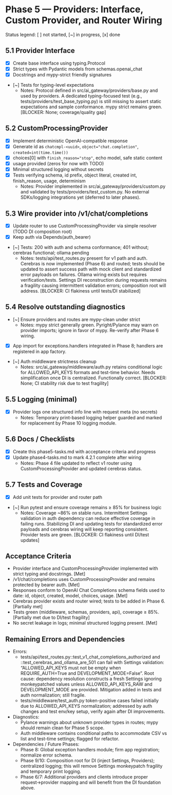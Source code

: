 # Phase 5 — Providers: Interface, Custom Provider, and Router Wiring

Status legend: [ ] not started, [~] in progress, [x] done

## 5.1 Provider Interface
- [x] Create base interface using typing.Protocol
- [x] Strict types with Pydantic models from schemas.openai_chat
- [x] Docstrings and mypy-strict friendly signatures
- [~] Tests for typing-level expectations
  - Notes: Protocol defined in src/ai_gateway/providers/base.py and used by providers. A dedicated typing-focused test (e.g., tests/providers/test_base_typing.py) is still missing to assert static expectations and sample conformance. mypy strict remains green. [BLOCKER: None; coverage/quality gap]

## 5.2 CustomProcessingProvider
- [x] Implement deterministic OpenAI-compatible response
- [x] Generate id as `chatcmpl-<uuid>`, `object="chat.completion"`, `created=int(time.time())`
- [x] choices[0] with `finish_reason="stop"`, echo model, safe static content
- [x] usage provided (zeros for now with TODO)
- [x] Minimal structured logging without secrets
- [x] Tests verifying schema, id prefix, object literal, created int, finish_reason, usage, determinism
  - Notes: Provider implemented in src/ai_gateway/providers/custom.py and validated by tests/providers/test_custom.py. No external SDKs/logging integrations yet (deferred to later phases).

## 5.3 Wire provider into /v1/chat/completions
- [x] Update router to use CustomProcessingProvider via simple resolver (TODO DI composition root)
- [x] Keep auth via Depends(auth_bearer)
- [~] Tests: 200 with auth and schema conformance; 401 without; cerebras functional; ollama pending
  - Notes: tests/api/test_routes.py present for v1 path and auth. Cerebras is now implemented (Phase 6) and routed; tests should be updated to assert success path with mock client and standardized error payloads on failures. Ollama wiring exists but requires verification/tests. Settings DI reconstruction during requests remains a fragility causing intermittent validation errors; composition root will address. [BLOCKER: CI flakiness until tests/DI stabilized]

## 5.4 Resolve outstanding diagnostics
- [~] Ensure providers and routes are mypy-clean under strict
  - Notes: mypy strict generally green. Pyright/Pylance may warn on provider imports; ignore in favor of mypy. Re-verify after Phase 6 wiring.
- [x] App import for exceptions.handlers integrated in Phase 8; handlers are registered in app factory.
- [~] Auth middleware strictness cleanup
  - Notes: src/ai_gateway/middleware/auth.py retains conditional logic for ALLOWED_API_KEYS formats and test-time behavior. Needs simplification once DI is centralized. Functionally correct. [BLOCKER: None; CI stability risk due to test fragility]

## 5.5 Logging (minimal)
- [x] Provider logs one structured info line with request meta (no secrets)
  - Notes: Temporary print-based logging helper guarded and marked for replacement by Phase 10 logging module.

## 5.6 Docs / Checklists
- [x] Create this phase5-tasks.md with acceptance criteria and progress
- [x] Update phase4-tasks.md to mark 4.2.1 complete after wiring
  - Notes: Phase 4 file updated to reflect v1 router using CustomProcessingProvider and updated cerebras status.

## 5.7 Tests and Coverage
- [x] Add unit tests for provider and router path
- [~] Run pytest and ensure coverage remains ≥ 85% for business logic
  - Notes: Coverage ~86% on stable runs. Intermittent Settings validation in auth dependency can reduce effective coverage in failing runs. Stabilizing DI and updating tests for standardized error payloads and cerebras wiring will keep reporting consistent. Provider tests are green. [BLOCKER: CI flakiness until DI/test updates]

## Acceptance Criteria
- Provider interface and CustomProcessingProvider implemented with strict typing and docstrings. [Met]
- /v1/chat/completions uses CustomProcessingProvider and remains protected by bearer auth. [Met]
- Responses conform to OpenAI Chat Completions schema fields used to date: id, object, created, model, choices, usage. [Met]
- Cerebras provider exists and router wired; tests to be added in Phase 6. [Partially met]
- Tests green (middleware, schemas, providers, api), coverage ≥ 85%. [Partially met due to DI/test fragility]
- No secret leakage in logs; minimal structured logging present. [Met]

## Remaining Errors and Dependencies
- Errors:
  - tests/api/test_routes.py::test_v1_chat_completions_authorized and ::test_cerebras_and_ollama_are_501 can fail with Settings validation: “ALLOWED_API_KEYS must not be empty when REQUIRE_AUTH=True and DEVELOPMENT_MODE=False”. Root cause: dependency resolution constructs a fresh Settings ignoring monkeypatched values unless ALLOWED_API_KEYS_RAW and DEVELOPMENT_MODE are provided. Mitigation added in tests and auth normalization; still fragile.
  - tests/middleware/test_auth.py token-positive cases failed initially due to ALLOWED_API_KEYS normalization; addressed by auth changes and test env/key setup, verify again after DI improvements.
- Diagnostics:
  - Pylance warnings about unknown provider types in routes; mypy should remain clean for Phase 5 scope.
  - Auth middleware contains conditional paths to accommodate CSV vs list and test-time settings; flagged for refactor.
- Dependencies / Future Phases:
  - Phase 8: Global exception handlers module; firm app registration; normalize error schema.
  - Phase 9/10: Composition root for DI (inject Settings, Providers); centralized logging; this will remove Settings monkeypatch fragility and temporary print logging.
  - Phase 6/7: Additional providers and clients introduce proper request→provider mapping and will benefit from the DI foundation above.
